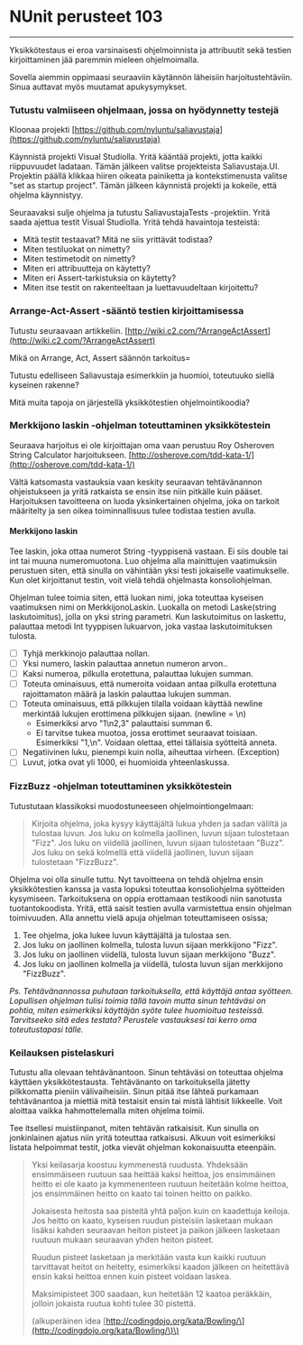 # NUnit perusteet 103

---

Yksikkötestaus ei eroa varsinaisesti ohjelmoinnista ja attribuutit sekä testien kirjoittaminen jää paremmin mieleen ohjelmoimalla.

Sovella aiemmin oppimaasi seuraaviin käytännön läheisiin harjoitustehtäviin. Sinua auttavat myös muutamat apukysymykset.

### Tutustu valmiiseen ohjelmaan, jossa on hyödynnetty testejä

Kloonaa projekti [https://github.com/nyluntu/saliavustaja](https://github.com/nyluntu/saliavustaja)

Käynnistä projekti Visual Studiolla. Yritä kääntää projekti, jotta kaikki riippuvuudet ladataan. Tämän jälkeen valitse projekteista Saliavustaja.UI. Projektin päällä klikkaa hiiren oikeata painiketta ja kontekstimenusta valitse "set as startup project". Tämän jälkeen käynnistä projekti ja kokeile, että ohjelma käynnistyy.

Seuraavaksi sulje ohjelma ja tutustu SaliavustajaTests -projektiin. Yritä saada ajettua testit Visual Studiolla. Yritä tehdä havaintoja testeistä:

* Mitä testit testaavat? Mitä ne siis yrittävät todistaa?
* Miten testiluokat on nimetty?
* Miten testimetodit on nimetty?
* Miten eri attribuutteja on käytetty?
* Miten eri Assert-tarkistuksia on käytetty?
* Miten itse testit on rakenteeltaan ja luettavuudeltaan kirjoitettu?

### Arrange-Act-Assert -sääntö testien kirjoittamisessa

Tutustu seuraavaan artikkeliin. [http://wiki.c2.com/?ArrangeActAssert](http://wiki.c2.com/?ArrangeActAssert)

Mikä on Arrange, Act, Assert säännön tarkoitus=

Tutustu edelliseen Saliavustaja esimerkkiin ja huomioi, toteutuuko siellä kyseinen rakenne?

Mitä muita tapoja on järjestellä yksikkötestien ohjelmointikoodia?

### Merkkijono laskin -ohjelman toteuttaminen yksikkötestein

Seuraava harjoitus ei ole kirjoittajan oma vaan perustuu Roy Osheroven String Calculator harjoitukseen. [http://osherove.com/tdd-kata-1/](http://osherove.com/tdd-kata-1/)

Vältä katsomasta vastauksia vaan keskity seuraavan tehtävänannon ohjeistukseen ja yritä ratkaista se ensin itse niin pitkälle kuin pääset. Harjoituksen tavoitteena on luoda yksinkertainen ohjelma, joka on tarkoit määritelty ja sen oikea toiminnallisuus tulee todistaa testien avulla.

#### Merkkijono laskin

Tee laskin, joka ottaa numerot String -tyyppisenä vastaan. Ei siis double tai int tai muuna numeromuotona. Luo ohjelma alla mainittujen vaatimuksiin perustuen siten, että sinulla on vähintään yksi testi jokaiselle vaatimukselle. Kun olet kirjoittanut testin, voit vielä tehdä ohjelmasta konsoliohjelman.

Ohjelman tulee toimia siten, että luokan nimi, joka toteuttaa kyseisen vaatimuksen nimi on MerkkijonoLaskin. Luokalla on metodi Laske\(string laskutoimitus\), jolla on yksi string parametri. Kun laskutoimitus on laskettu, palauttaa metodi Int tyyppisen lukuarvon, joka vastaa laskutoimituksen tulosta.

* [ ] Tyhjä merkkinojo palauttaa nollan.
* [ ] Yksi numero, laskin palauttaa annetun numeron arvon..
* [ ] Kaksi numeroa, pilkulla erotettuna, palauttaa lukujen summan.
* [ ] Toteuta ominaisuus, että numeroita voidaan antaa pilkulla erotettuna rajoittamaton määrä ja laskin palauttaa lukujen summan.
* [ ] Toteuta ominaisuus, että pilkkujen tilalla voidaan käyttää newline merkintää lukujen erottimena pilkkujen sijaan. \(newline = \n\)
  * Esimerkiksi arvo "1\n2,3" palauttaisi summan 6.
  * Ei tarvitse tukea muotoa, jossa erottimet seuraavat toisiaan. Esimerkiksi "1,\n". Voidaan olettaa, ettei tällaisia syötteitä anneta.
* [ ] Negatiivinen luku, pienempi kuin nolla, aiheuttaa virheen. \(Exception\)
* [ ] Luvut, jotka ovat yli 1000, ei huomioida yhteenlaskussa.

### FizzBuzz -ohjelman toteuttaminen yksikkötestein

Tutustutaan klassikoksi muodostuneeseen ohjelmointiongelmaan:

> Kirjoita ohjelma, joka kysyy käyttäjältä lukua yhden ja sadan väliltä ja tulostaa luvun. Jos luku on kolmella jaollinen, luvun sijaan tulostetaan "Fizz". Jos luku on viidellä jaollinen, luvun sijaan tulostetaan "Buzz". Jos luku on sekä kolmellä että viidellä jaollinen, luvun sijaan tulostetaan "FizzBuzz".

Ohjelma voi olla sinulle tuttu. Nyt tavoitteena on tehdä ohjelma ensin yksikkötestien kanssa ja vasta lopuksi toteuttaa konsoliohjelma syötteiden kysymiseen. Tarkoituksena on oppia erottamaan testikoodi niin sanotusta tuotantokoodista. Yritä, että saisit testien avulla varmistettua ensin ohjelman toimivuuden. Alla annettu vielä apuja ohjelman toteuttamiseen osissa;

1. Tee ohjelma, joka lukee luvun käyttäjältä ja tulostaa sen.
2. Jos luku on jaollinen kolmella, tulosta luvun sijaan merkkijono "Fizz".
3. Jos luku on jaollinen viidellä, tulosta luvun sijaan merkkijono "Buzz".
4. Jos luku on jaollinen kolmella ja viidellä, tulosta luvun sijan merkkijono "FizzBuzz".

_Ps. Tehtävänannossa puhutaan tarkoituksella, että käyttäjä antaa syötteen. Lopullisen ohjelman tulisi toimia tällä tavoin mutta sinun tehtäväsi on pohtia, miten esimerkiksi käyttäjän syöte tulee huomioitua testeissä. Tarvitseeko sitä edes testata? Perustele vastauksesi tai kerro oma toteutustapasi tälle._

### Keilauksen pistelaskuri

Tutustu alla olevaan tehtävänantoon. Sinun tehtäväsi on toteuttaa ohjelma käyttäen yksikkötestausta. Tehtävänanto on tarkoituksella jätetty pilkkomatta pieniin välivaiheisiin. Sinun pitää itse lähteä purkamaan tehtävänantoa ja miettiä mitä testaisit ensin tai mistä lähtisit liikkeelle. Voit aloittaa vaikka hahmottelemalla miten ohjelma toimii.

Tee itsellesi muistiinpanot, miten tehtävän ratkaisisit. Kun sinulla on jonkinlainen ajatus niin yritä toteuttaa ratkaisusi. Alkuun voit esimerkiksi listata helpoimmat testit, jotka vievät ohjelman kokonaisuutta eteenpäin.

> Yksi keilasarja koostuu kymmenestä ruudusta. Yhdeksään ensimmäiseen ruutuun saa heittää kaksi heittoa, jos ensimmäinen heitto ei ole kaato ja kymmenenteen ruutuun heitetään kolme heittoa, jos ensimmäinen heitto on kaato tai toinen heitto on paikko.
>
> Jokaisesta heitosta saa pisteitä yhtä paljon kuin on kaadettuja keiloja. Jos heitto on kaato, kyseisen ruudun pisteisiin lasketaan mukaan lisäksi kahden seuraavan heiton pisteet ja paikon jälkeen lasketaan ruutuun mukaan seuraavan yhden heiton pisteet.
>
> Ruudun pisteet lasketaan ja merkitään vasta kun kaikki ruutuun tarvittavat heitot on heitetty, esimerkiksi kaadon jälkeen on heitettävä ensin kaksi heittoa ennen kuin pisteet voidaan laskea.
>
> Maksimipisteet 300 saadaan, kun heitetään 12 kaatoa peräkkäin, jolloin jokaista ruutua kohti tulee 30 pistettä.
>
> \(alkuperäinen idea [http://codingdojo.org/kata/Bowling/\](http://codingdojo.org/kata/Bowling/\)\)



